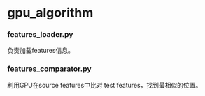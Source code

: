 # gpu_algorithm



### features_loader.py
负责加载features信息。


### features_comparator.py
利用GPU在source features中比对 test features，找到最相似的位置。
